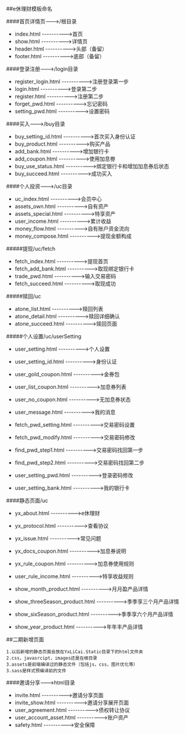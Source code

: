 ##e休理财模板命名

####首页详情页--->/根目录
- index.html                   ---------->首页
- show.html                    ---------->详情页
- header.html                  ---------->头部（备留）
- footer.html                  ---------->底部（备留）

####登录注册--->/login目录
- register_login.html          ---------->注册登录第一步
- login.html                   ---------->登录第二步
- register.html                ---------->注册第二步
- forget_pwd.html              ---------->忘记密码
- setting_pwd.html             ---------->设置密码

####买入--->/buy目录
- buy_setting_id.html          ---------->首次买入身份认证
- buy_product.html             ---------->购买产品
- add_bank.html                ---------->增加银行卡
- add_coupon.html              ---------->使用加息劵
- buy_use_status.html          ---------->绑定银行卡和增加加息券后状态
- buy_succeed.html             ---------->成功买入

####个人投资--->/uc目录
- uc_index.html                ---------->会员中心
- assets_own.html              ---------->自有资产
- assets_special.html          ---------->特享资产
- user_income.html             ---------->累计收益
- money_flow.html              ---------->自有账户资金流向
- money_compose.html           ---------->提现金额构成

#####提现/uc/fetch
- fetch_index.html             ---------->提现首页
- fetch_add_bank.html          ---------->取现绑定银行卡
- trade_pwd.html               ---------->输入交易密码
- fetch_succeed.html           ---------->取现成功

#####赎回/uc
- atone_list.html              ---------->赎回列表
- atone_detail.html            ---------->赎回详细确认
- atone_succeed.html           ---------->赎回页面

#####个人设置/uc/userSetting
- user_setting.html            ---------->个人设置
- user_setting_id.html         ---------->身份认证

- user_gold_coupon.html        ---------->金券包
- user_list_coupon.html        ---------->加息券列表
- user_no_coupon.html          ---------->无加息券状态

- user_message.html            ---------->我的消息
- fetch_pwd_setting.html       ---------->交易密码设置
- fetch_pwd_modify.html        ---------->交易密码修改
- find_pwd_step1.html          ---------->交易密码找回第一步
- find_pwd_step2.html          ---------->交易密码找回第二步
- user_setting_pwd.html        ---------->登录密码修改
- user_setting_bank.html       ---------->我的银行卡


####静态页面/uc
- yx_about.html                 ---------->e休理财
- yx_protocol.html              ---------->查看协议
- yx_issue.html                 ---------->常见问题

- yx_docs_coupon.html           ---------->加息券说明
- yx_rule_coupon.html           ---------->加息券使用规则

- user_rule_income.html         ---------->特享收益规则

- show_month_product.html       ---------->月月盈产品详情
- show_threeSeason_product.html ---------->季季享三个月产品详情
- show_sixSeason_product.html   ---------->季季享六个月产品详情
- show_year_product.html        ---------->年年丰产品详情


##二期新增页面

    1.以后新增的静态页面会放在YxLiCai.Static目录下的html文件夹
    2.css，javasrcipt，images还是在根目录
    3.assets是前端编译过的静态文件（包括js，css，图片优化等）
    3.sass是样式预编译前的文件
    
####邀请分享--->html目录
- invite.html                  ---------->邀请分享页面
- invite_show.html             ---------->邀请分享展开页面
- user_agreement.html          ---------->债权转让协议
- user_account_asset.html      ---------->账户资产
- safety.html                  ---------->安全保障




